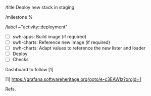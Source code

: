 /title Deploy new <project> stack in staging

/milestone %<milestone>

/label ~"activity::deployment"

- [ ] swh-apps: Build image (if required)
- [ ] swh-charts: Reference new image (if required)
- [ ] swh-charts: Adapt values to reference the new lister and loader
- [ ] Deploy
- [ ] Checks

Dashboard to follow [1]

[1] https://grafana.softwareheritage.org/goto/e-c3EAWIz?orgId=1

Refs. <issue>
